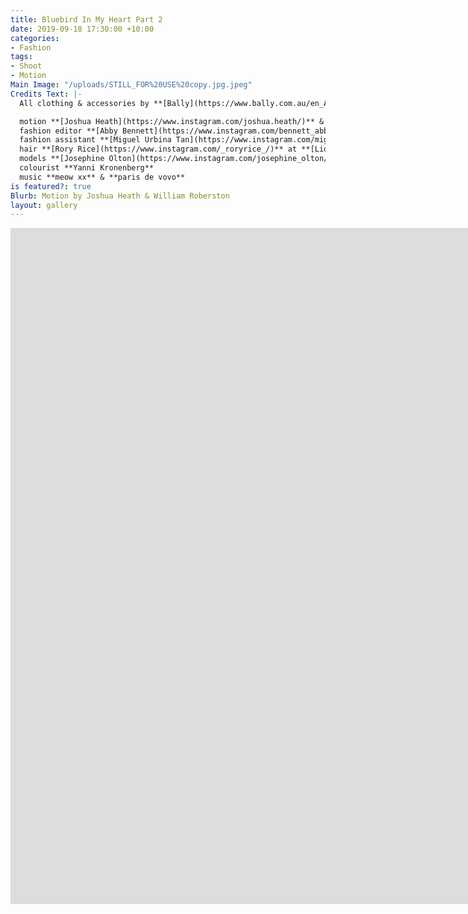 ```yaml
---
title: Bluebird In My Heart Part 2
date: 2019-09-18 17:30:00 +10:00
categories:
- Fashion
tags:
- Shoot
- Motion
Main Image: "/uploads/STILL_FOR%20USE%20copy.jpg.jpeg"
Credits Text: |-
  All clothing & accessories by **[Bally](https://www.bally.com.au/en_AU/home)**

  motion **[Joshua Heath](https://www.instagram.com/joshua.heath/)** & **[William Robertson](https://www.instagram.com/william___robertson/)**
  fashion editor **[Abby Bennett](https://www.instagram.com/bennett_abby/)**
  fashion assistant **[Miguel Urbina Tan](https://www.instagram.com/miguelurbinatan/)**
  hair **[Rory Rice](https://www.instagram.com/_roryrice_/)** at **[Lion Artist Management](https://www.instagram.com/lionartistmanagement/)** using **[Oribe](https://www.instagram.com/oribe/)**
  models **[Josephine Olton](https://www.instagram.com/josephine_olton/)** at **[Chadwick](https://www.instagram.com/chadwickmodels/)** & **[Fergus Bailey](https://www.instagram.com/fergusbailey/)** at **[Kult Australia](https://www.instagram.com/kultaustralia/)**
  colourist **Yanni Kronenberg**
  music **meow xx** & **paris de vovo**
is featured?: true
Blurb: Motion by Joshua Heath & William Roberston
layout: gallery
---
```


<iframe src="https://player.vimeo.com/video/359669577?title=0&byline=0&portrait=0" width="2048" height="1082" frameborder="0" allow="autoplay; fullscreen" allowfullscreen></iframe>